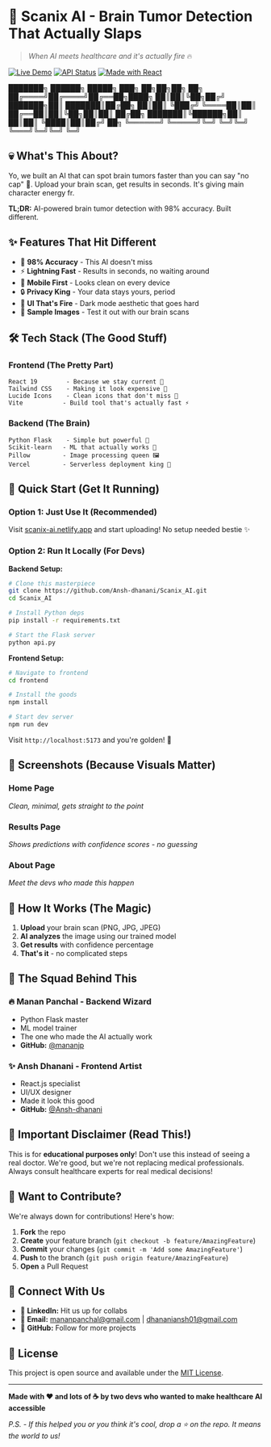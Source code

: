 # 🧠 Scanix AI - Brain Tumor Detection That Actually Slaps

> *When AI meets healthcare and it's actually fire* 🔥

[![Live Demo](https://img.shields.io/badge/🚀_Live_Demo-Netlify-00C7B7?style=for-the-badge)](https://scanix-ai.netlify.app)
[![API Status](https://img.shields.io/badge/🔥_API-Vercel-000000?style=for-the-badge)](https://scanix-ai.vercel.app/api/health)
[![Made with React](https://img.shields.io/badge/⚛️_Made_with-React_19-61DAFB?style=for-the-badge)](https://reactjs.org/)

███████╗ ██████╗ █████╗ ███╗   ██╗██╗██╗  ██╗
██╔════╝██╔════╝██╔══██╗████╗  ██║██║╚██╗██╔╝
███████╗██║     ███████║██╔██╗ ██║██║ ╚███╔╝ 
╚════██║██║     ██╔══██║██║╚██╗██║██║ ██╔██╗
███████║╚██████╗██║  ██║██║ ╚████║██║██╔╝ ██╗
╚══════╝ ╚═════╝╚═╝  ╚═╝╚═╝  ╚═══╝╚═╝╚═╝  ╚═╝

## 💀 What's This About?

Yo, we built an AI that can spot brain tumors faster than you can say "no cap" 💯. Upload your brain scan, get results in seconds. It's giving main character energy fr.

**TL;DR:** AI-powered brain tumor detection with 98% accuracy. Built different. 

## ✨ Features That Hit Different

- 🎯 **98% Accuracy** - This AI doesn't miss
- ⚡ **Lightning Fast** - Results in seconds, no waiting around
- 📱 **Mobile First** - Looks clean on every device
- 🔒 **Privacy King** - Your data stays yours, period
- 🎨 **UI That's Fire** - Dark mode aesthetic that goes hard
- 🧪 **Sample Images** - Test it out with our brain scans

## 🛠️ Tech Stack (The Good Stuff)

### Frontend (The Pretty Part)
```
React 19        - Because we stay current 💅
Tailwind CSS    - Making it look expensive 💎
Lucide Icons    - Clean icons that don't miss 🎯
Vite           - Build tool that's actually fast ⚡
```

### Backend (The Brain)
```
Python Flask    - Simple but powerful 🐍
Scikit-learn   - ML that actually works 🤖
Pillow         - Image processing queen 🖼️
Vercel         - Serverless deployment king 👑
```

## 🚀 Quick Start (Get It Running)

### Option 1: Just Use It (Recommended)
Visit [scanix-ai.netlify.app](https://scanix-ai.netlify.app) and start uploading! No setup needed bestie ✨

### Option 2: Run It Locally (For Devs)

**Backend Setup:**
```bash
# Clone this masterpiece
git clone https://github.com/Ansh-dhanani/Scanix_AI.git
cd Scanix_AI

# Install Python deps
pip install -r requirements.txt

# Start the Flask server
python api.py
```

**Frontend Setup:**
```bash
# Navigate to frontend
cd frontend

# Install the goods
npm install

# Start dev server
npm run dev
```

Visit `http://localhost:5173` and you're golden! 🌟

## 📸 Screenshots (Because Visuals Matter)

### Home Page
*Clean, minimal, gets straight to the point*

### Results Page  
*Shows predictions with confidence scores - no guessing*

### About Page
*Meet the devs who made this happen*

## 🎯 How It Works (The Magic)

1. **Upload** your brain scan (PNG, JPG, JPEG)
2. **AI analyzes** the image using our trained model
3. **Get results** with confidence percentage
4. **That's it** - no complicated steps

## 👥 The Squad Behind This

### 🔥 Manan Panchal - Backend Wizard
- Python Flask master
- ML model trainer
- The one who made the AI actually work
- **GitHub:** [@mananjp](https://github.com/mananjp)

### ✨ Ansh Dhanani - Frontend Artist  
- React.js specialist
- UI/UX designer
- Made it look this good
- **GitHub:** [@Ansh-dhanani](https://github.com/Ansh-dhanani)

## 🚨 Important Disclaimer (Read This!)

This is for **educational purposes only**! Don't use this instead of seeing a real doctor. We're good, but we're not replacing medical professionals. Always consult healthcare experts for real medical decisions! 

## 🤝 Want to Contribute?

We're always down for contributions! Here's how:

1. **Fork** the repo
2. **Create** your feature branch (`git checkout -b feature/AmazingFeature`)
3. **Commit** your changes (`git commit -m 'Add some AmazingFeature'`)
4. **Push** to the branch (`git push origin feature/AmazingFeature`)
5. **Open** a Pull Request

## 📱 Connect With Us

- 💼 **LinkedIn:** Hit us up for collabs
- 📧 **Email:** mananpanchal@gmail.com | dhananiansh01@gmail.com
- 🐙 **GitHub:** Follow for more projects

## 📄 License

This project is open source and available under the [MIT License](LICENSE).

---

**Made with ❤️ and lots of ☕ by two devs who wanted to make healthcare AI accessible**

*P.S. - If this helped you or you think it's cool, drop a ⭐ on the repo. It means the world to us!*
